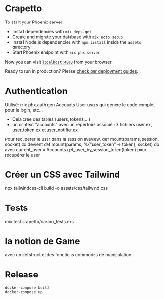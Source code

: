 # Crapetto

To start your Phoenix server:

  * Install dependencies with `mix deps.get`
  * Create and migrate your database with `mix ecto.setup`
  * Install Node.js dependencies with `npm install` inside the `assets` directory
  * Start Phoenix endpoint with `mix phx.server`

Now you can visit [`localhost:4000`](http://localhost:4000) from your browser.

Ready to run in production? Please [check our deployment guides](https://hexdocs.pm/phoenix/deployment.html).

# Authentication

Utilisé: mix phx.auth.gen Accounts User users
qui génère le code complet pour le login, etc...
- Cela crée des tables (users, tokens,...)
- un context "accounts" avec un répertoire associé : 3 fichiers user.ex, user_token.ex et user_notifier.ex

Pour récupérer le user dans la session liveview, 
def mount(params, session, socket) do
devient
def mount(params, %{"user_token" => token}, socket) do 
avec     current_user = Accounts.get_user_by_session_token(token)
pour récupérer le user


# Créer un CSS avec Tailwind
npx tailwindcss-cli build -o assets/css/tailwind.css

# Tests
mix test crapetto/casino_tests.exs

# la notion de Game
avec un defstruct et des fonctions commodes de manipulation

# Release
```
docker-compose build
docker-compose up
```
